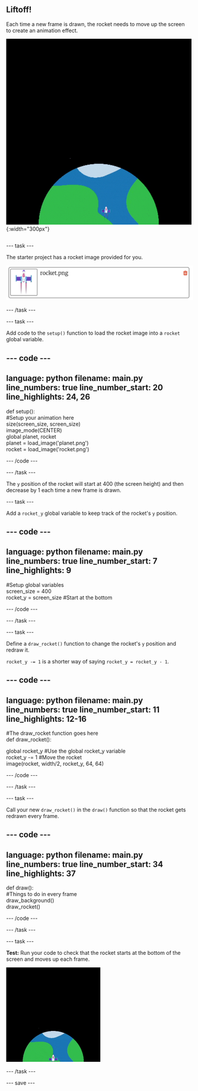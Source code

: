## Liftoff!

<div style="display: flex; flex-wrap: wrap">
<div style="flex-basis: 200px; flex-grow: 1; margin-right: 15px;">
Each time a new frame is drawn, the rocket needs to move up the screen to create an animation effect.
</div>
<div>

![A rocket flying at a steady speed from the bottom to the top of the screen.](images/fly.gif){:width="300px"}

</div>
</div>

--- task ---

The starter project has a rocket image provided for you. 

![Image of the rocket in the Trinket image library.](images/trinket_rocket_image.png)

--- /task ---

--- task ---

Add code to the `setup()` function to load the rocket image into a `rocket` global variable. 

--- code ---
---
language: python
filename: main.py
line_numbers: true
line_number_start: 20
line_highlights: 24, 26
---

def setup():   
  #Setup your animation here   
  size(screen_size, screen_size)   
  image_mode(CENTER)   
  global planet, rocket   
  planet = load_image('planet.png')    
  rocket = load_image('rocket.png')    

--- /code ---

--- /task ---

The `y` position of the rocket will start at 400 (the screen height) and then decrease by 1 each time a new frame is drawn.

--- task ---

Add a `rocket_y` global variable to keep track of the rocket's `y` position. 

--- code ---
---
language: python
filename: main.py
line_numbers: true
line_number_start: 7 
line_highlights: 9
---

#Setup global variables    
screen_size = 400    
rocket_y = screen_size #Start at the bottom

--- /code ---

--- /task ---

--- task ---

Define a `draw_rocket()` function to change the rocket's `y` position and redraw it.

`rocket_y -= 1` is a shorter way of saying `rocket_y = rocket_y - 1`.

--- code ---
---
language: python
filename: main.py
line_numbers: true
line_number_start: 11 
line_highlights: 12-16 
---

#The draw_rocket function goes here   
def draw_rocket():   

  global rocket_y #Use the global rocket_y variable    
  rocket_y -= 1 #Move the rocket    
  image(rocket, width/2, rocket_y, 64, 64)    


--- /code ---

--- /task ---

--- task ---

Call your new `draw_rocket()` in the `draw()` function so that the rocket gets redrawn every frame.

--- code ---
---
language: python
filename: main.py
line_numbers: true
line_number_start: 34 
line_highlights: 37 
---

def draw():   
  #Things to do in every frame   
  draw_background()   
  draw_rocket()   


--- /code ---

--- /task ---

--- task ---  

**Test:** Run your code to check that the rocket starts at the bottom of the screen and moves up each frame.

![Image of the rocket half way up the screen.](images/trinket_rocket_fly.gif)

--- /task ---

--- save ---
